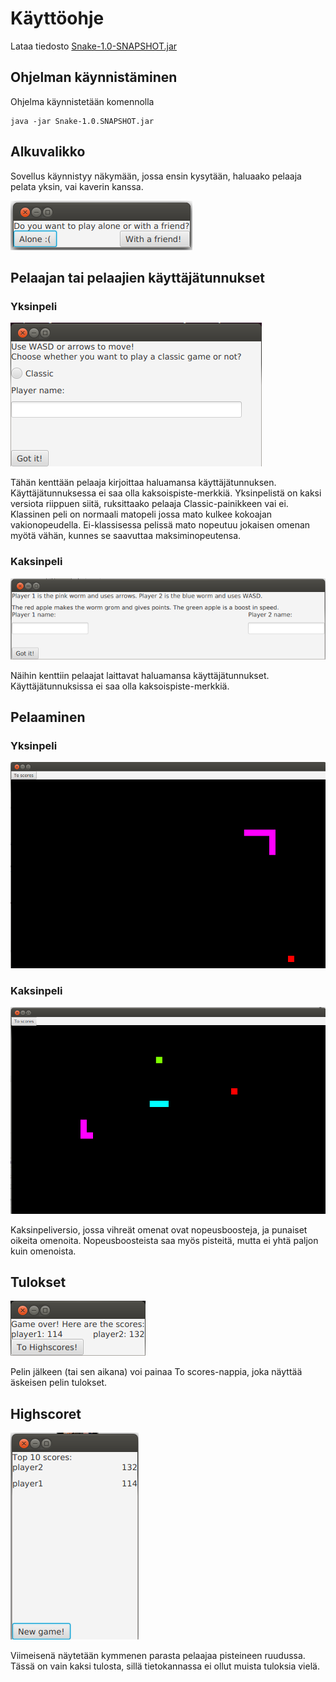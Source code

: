 # Käyttöohje
Lataa tiedosto [Snake-1.0-SNAPSHOT.jar](https://github.com/hallssus/omt-harjoitustyo/releases)

## Ohjelman käynnistäminen

Ohjelma käynnistetään komennolla

	java -jar Snake-1.0.SNAPSHOT.jar

## Alkuvalikko

Sovellus käynnistyy näkymään, jossa ensin kysytään, haluaako pelaaja pelata yksin, vai kaverin kanssa. 

![Alkukysymys](https://github.com/hallssus/omt-harjoitustyo/blob/master/dokumentaatio/kuvat/yksinvaiyhessa.png)

## Pelaajan tai pelaajien käyttäjätunnukset 

### Yksinpeli

![Ohjeet yksinpeliin](https://github.com/hallssus/omt-harjoitustyo/blob/master/dokumentaatio/kuvat/yksinpelinimi.png)

Tähän kenttään pelaaja kirjoittaa haluamansa käyttäjätunnuksen. Käyttäjätunnuksessa ei saa olla kaksoispiste-merkkiä. Yksinpelistä on kaksi versiota riippuen siitä, ruksittaako pelaaja Classic-painikkeen vai ei. Klassinen peli on normaali matopeli jossa mato kulkee kokoajan vakionopeudella. Ei-klassisessa pelissä mato nopeutuu jokaisen omenan myötä vähän, kunnes se saavuttaa maksiminopeutensa.

### Kaksinpeli

![Ohjeet kahdestaan](https://github.com/hallssus/omt-harjoitustyo/blob/master/dokumentaatio/kuvat/ohjeetkahdestaan.png)

Näihin kenttiin pelaajat laittavat haluamansa käyttäjätunnukset. Käyttäjätunnuksissa ei saa olla kaksoispiste-merkkiä.

## Pelaaminen

### Yksinpeli

![Yksinpeli](https://github.com/hallssus/omt-harjoitustyo/blob/master/dokumentaatio/kuvat/yksinpeli.png)

### Kaksinpeli

![Itse peli](https://github.com/hallssus/omt-harjoitustyo/blob/master/dokumentaatio/kuvat/matopeli.png)

Kaksinpeliversio, jossa vihreät omenat ovat nopeusboosteja, ja punaiset oikeita omenoita. Nopeusboosteista saa myös pisteitä, mutta ei yhtä paljon kuin omenoista.

## Tulokset

![Scoret](https://github.com/hallssus/omt-harjoitustyo/blob/master/dokumentaatio/kuvat/scores.png)

Pelin jälkeen (tai sen aikana) voi painaa To scores-nappia, joka näyttää äskeisen pelin tulokset.

## Highscoret

![Highscoret](https://github.com/hallssus/omt-harjoitustyo/blob/master/dokumentaatio/kuvat/highscores.png)

Viimeisenä näytetään kymmenen parasta pelaajaa pisteineen ruudussa. Tässä on vain kaksi tulosta, sillä tietokannassa ei ollut muista tuloksia vielä.
